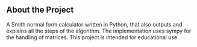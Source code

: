 ## About the Project
A Smith normal form calculator written in Python, that also outputs and explains all the steps of the algorithm. The implementation uses sympy for the handling of matrices. This project is intended for educational use.

